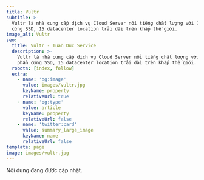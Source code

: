 ```yaml
---
title: Vultr
subtitle: >-
  Vultr là nhà cung cấp dịch vụ Cloud Server nổi tiếng chất lượng với 100% phần
  cứng SSD, 15 datacenter location trải dài trên khắp thế giới.
image_alt: Vultr
seo:
  title: Vultr - Tuan Duc Service
  description: >-
    Vultr là nhà cung cấp dịch vụ Cloud Server nổi tiếng chất lượng với 100%
    phần cứng SSD, 15 datacenter location trải dài trên khắp thế giới.
  robots: [index, follow]
  extra:
    - name: 'og:image'
      value: images/vultr.jpg
      keyName: property
      relativeUrl: true
    - name: 'og:type'
      value: article
      keyName: property
      relativeUrl: false
    - name: 'twitter:card'
      value: summary_large_image
      keyName: name
      relativeUrl: false
template: page
image: images/vultr.jpg
---
```

Nội dung đang được cập nhật.
